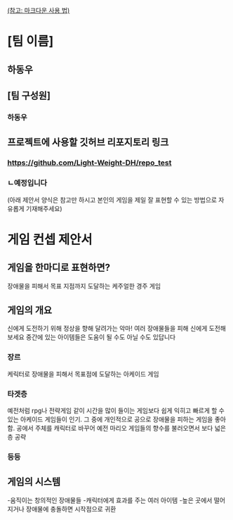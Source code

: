 [(참고: 마크다운 사용 법)](https://gist.github.com/ihoneymon/652be052a0727ad59601)

# [팀 이름]
## 하동우  

## [팀 구성원]
### 하동우 
## 프로젝트에 사용할 깃허브 리포지토리 링크
### https://github.com/Light-Weight-DH/repo_test
### ㄴ예정입니다  

(아래 제안서 양식은 참고만 하시고 본인의 게임을 제일 잘 표현할 수 있는 방법으로 자유롭게 기재해주세요)
# 게임 컨셉 제안서
## 게임을 한마디로 표현하면?
장애물을 피해서 목표 지점까지 도달하는 케주얼한 경주 게임
## 게임의 개요
신에게 도전하기 위해 정상을 향해 달려가는 악마!
여러 장애물들을 피해 신에게 도전해보세요
중간에 있는 아이템들은 도움이 될 수도 아닐 수도 있답니다 

### 장르
케릭터로 장애물을 피해서 목표점에 도달하는  아케이드 게임
### 타겟층
예전처럼 rpg나 전략게임 같이 시간을 많이 들이는 게임보다 쉽게 익히고 빠르게 할 수 있는 
아케이드 게임들이 인기. 그 중에 개인적으로 공으로 장애물을 피하는 게임을 좋아함. 
공에서 주체를 캐릭터로 바꾸어 예전 마리오 게임들의 향수를 불러오면서 보다 넓은 층 공략  
### 등등
## 게임의 시스템
-움직이는 창의적인 장애물들
-캐릭터에게 효과를 주는 여러 아이템
-높은 곳에서 떨어지거나 장애물에 충돌하면 시작점으로 귀환

#

